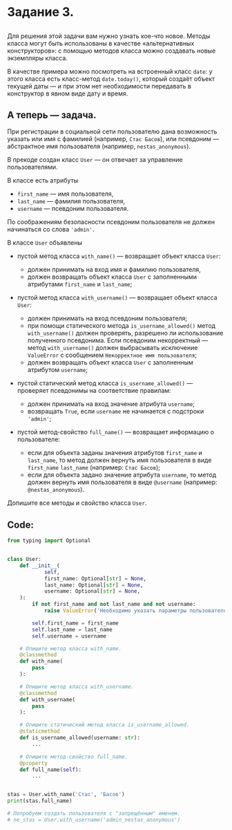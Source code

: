 # Задание 3&#46;

##

Для решения этой задачи вам нужно узнать кое-что новое. Методы класса могут быть использованы в качестве «альтернативных конструкторов»: с помощью методов класса можно создавать новые экземпляры класса.

В качестве примера можно посмотреть на встроенный класс `date`: у этого класса есть класс-метод `date.today()`, который создаёт объект текущей даты — и при этом нет необходимости передавать в конструктор в явном виде дату и время.

## А теперь — задача&#46;

При регистрации в социальной сети пользователю дана возможность указать или имя с фамилией (например, `Стас Басов`), или псевдоним — абстрактное имя пользователя (например, `nestas_anonymous`).

В прекоде создан класс `User` — он отвечает за управление пользователями.

В классе есть атрибуты

* `first_name` — имя пользователя,
* `last_name` — фамилия пользователя,
* `username` — псевдоним пользователя.

По соображениям безопасности псевдоним пользователя не должен начинаться со слова `'admin'`.

В классе `User` объявлены

* пустой метод класса `with_name()` — возвращает объект класса `User`:
  * должен принимать на вход имя и фамилию пользователя,
  * должен возвращать объект класса `User` с заполненными атрибутами `first_name` и `last_name`;

* пустой метод класса `with_username()` — возвращает объект класса `User`:
  * должен принимать на вход псевдоним пользователя;
  * при помощи статического метода `is_username_allowed()` метод `with_username()` должен проверять, разрешено ли использование полученного псевдонима. Если псевдоним некорректный — метод `with_username()` должен выбрасывать исключение `ValueError` с сообщением `Некорректное имя пользователя`;
  * должен возвращать объект класса `User` с заполненным атрибутом `username`;

* пустой статический метод класса `is_username_allowed()` — проверяет псевдонимы на соответствие правилам:
  * должен принимать на вход значение атрибута `username`;
  * возвращать `True`, если `username` не начинается с подстроки `'admin'`;

* пустой метод-свойство `full_name()` — возвращает информацию о пользователе:
  * если для объекта заданы значения атрибутов `first_name` и `last_name`, то метод должен вернуть имя пользователя в виде `first_name` `last_name` (например: `Стас Басов`);
  * если для объекта задано значение атрибута `username`, то метод должен вернуть имя пользователя в виде `@username` (например: `@nestas_anonymous`).

Допишите все методы и свойство класса `User`.

## Code&#58;

```python
from typing import Optional


class User:
    def __init__(
            self,
            first_name: Optional[str] = None,
            last_name: Optional[str] = None,
            username: Optional[str] = None,
    ):
        if not first_name and not last_name and not username:
            raise ValueError('Необходимо указать параметры пользователя')

        self.first_name = first_name
        self.last_name = last_name
        self.username = username

    # Опишите метод класса with_name.
    @classmethod
    def with_name(
        pass
    ):

    # Опишите метод класса with_username.
    @classmethod
    def with_username(
        pass
    ):

    # Опишите статический метод класса is_username_allowed.
    @staticmethod
    def is_username_allowed(username: str):
        ...

    # Опишите метод-свойство full_name.
    @property
    def full_name(self):
        ...


stas = User.with_name('Стас', 'Басов')
print(stas.full_name)

# Попробуем создать пользователя с "запрещённым" именем.
# ne_stas = User.with_username('admin_nestas_anonymous')
```
